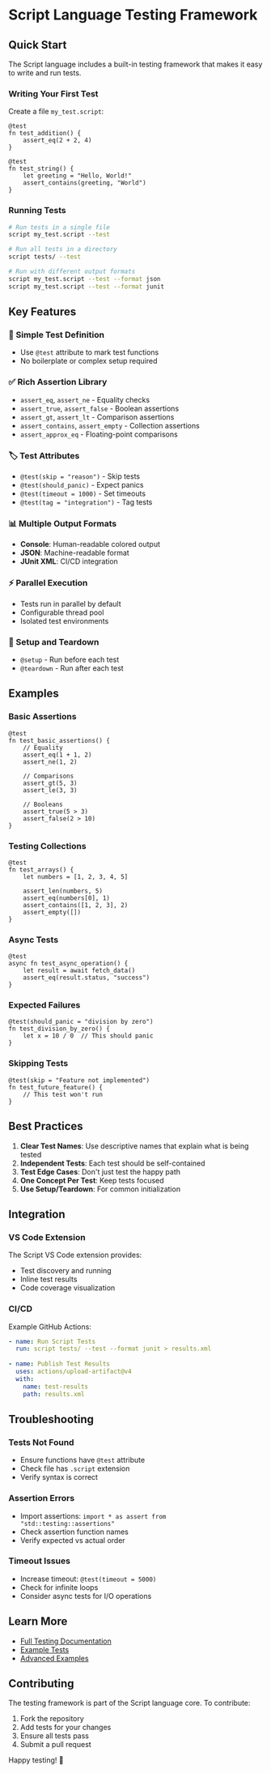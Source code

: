 # Script Language Testing Framework

## Quick Start

The Script language includes a built-in testing framework that makes it easy to write and run tests.

### Writing Your First Test

Create a file `my_test.script`:

```script
@test
fn test_addition() {
    assert_eq(2 + 2, 4)
}

@test
fn test_string() {
    let greeting = "Hello, World!"
    assert_contains(greeting, "World")
}
```

### Running Tests

```bash
# Run tests in a single file
script my_test.script --test

# Run all tests in a directory
script tests/ --test

# Run with different output formats
script my_test.script --test --format json
script my_test.script --test --format junit
```

## Key Features

### 🧪 Simple Test Definition
- Use `@test` attribute to mark test functions
- No boilerplate or complex setup required

### ✅ Rich Assertion Library
- `assert_eq`, `assert_ne` - Equality checks
- `assert_true`, `assert_false` - Boolean assertions
- `assert_gt`, `assert_lt` - Comparison assertions
- `assert_contains`, `assert_empty` - Collection assertions
- `assert_approx_eq` - Floating-point comparisons

### 🏷️ Test Attributes
- `@test(skip = "reason")` - Skip tests
- `@test(should_panic)` - Expect panics
- `@test(timeout = 1000)` - Set timeouts
- `@test(tag = "integration")` - Tag tests

### 📊 Multiple Output Formats
- **Console**: Human-readable colored output
- **JSON**: Machine-readable format
- **JUnit XML**: CI/CD integration

### ⚡ Parallel Execution
- Tests run in parallel by default
- Configurable thread pool
- Isolated test environments

### 🔧 Setup and Teardown
- `@setup` - Run before each test
- `@teardown` - Run after each test

## Examples

### Basic Assertions

```script
@test
fn test_basic_assertions() {
    // Equality
    assert_eq(1 + 1, 2)
    assert_ne(1, 2)
    
    // Comparisons
    assert_gt(5, 3)
    assert_le(3, 3)
    
    // Booleans
    assert_true(5 > 3)
    assert_false(2 > 10)
}
```

### Testing Collections

```script
@test
fn test_arrays() {
    let numbers = [1, 2, 3, 4, 5]
    
    assert_len(numbers, 5)
    assert_eq(numbers[0], 1)
    assert_contains([1, 2, 3], 2)
    assert_empty([])
}
```

### Async Tests

```script
@test
async fn test_async_operation() {
    let result = await fetch_data()
    assert_eq(result.status, "success")
}
```

### Expected Failures

```script
@test(should_panic = "division by zero")
fn test_division_by_zero() {
    let x = 10 / 0  // This should panic
}
```

### Skipping Tests

```script
@test(skip = "Feature not implemented")
fn test_future_feature() {
    // This test won't run
}
```

## Best Practices

1. **Clear Test Names**: Use descriptive names that explain what is being tested
2. **Independent Tests**: Each test should be self-contained
3. **Test Edge Cases**: Don't just test the happy path
4. **One Concept Per Test**: Keep tests focused
5. **Use Setup/Teardown**: For common initialization

## Integration

### VS Code Extension

The Script VS Code extension provides:
- Test discovery and running
- Inline test results
- Code coverage visualization

### CI/CD

Example GitHub Actions:

```yaml
- name: Run Script Tests
  run: script tests/ --test --format junit > results.xml
  
- name: Publish Test Results
  uses: actions/upload-artifact@v4
  with:
    name: test-results
    path: results.xml
```

## Troubleshooting

### Tests Not Found
- Ensure functions have `@test` attribute
- Check file has `.script` extension
- Verify syntax is correct

### Assertion Errors
- Import assertions: `import * as assert from "std::testing::assertions"`
- Check assertion function names
- Verify expected vs actual order

### Timeout Issues
- Increase timeout: `@test(timeout = 5000)`
- Check for infinite loops
- Consider async tests for I/O operations

## Learn More

- [Full Testing Documentation](development/TESTING_FRAMEWORK.md)
- [Example Tests](../examples/test_basics.script)
- [Advanced Examples](../examples/test_stdlib.script)

## Contributing

The testing framework is part of the Script language core. To contribute:

1. Fork the repository
2. Add tests for your changes
3. Ensure all tests pass
4. Submit a pull request

Happy testing! 🚀